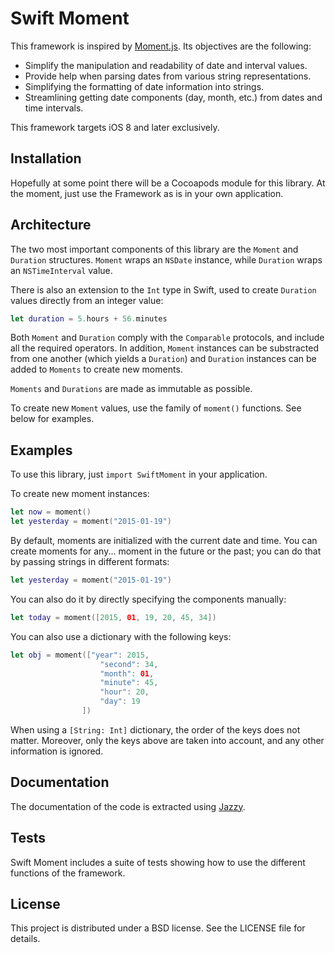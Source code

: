 Swift Moment
============

This framework is inspired by [Moment.js](http://momentjs.com). Its
objectives are the following:

- Simplify the manipulation and readability of date and interval values.
- Provide help when parsing dates from various string representations.
- Simplifying the formatting of date information into strings.
- Streamlining getting date components (day, month, etc.) from dates and
  time intervals.

This framework targets iOS 8 and later exclusively.

Installation
------------

Hopefully at some point there will be a Cocoapods module for this
library. At the moment, just use the Framework as is in your own
application.

Architecture
------------

The two most important components of this library are the `Moment` and
`Duration` structures. `Moment` wraps an `NSDate` instance, while
`Duration` wraps an `NSTimeInterval` value.

There is also an extension to the `Int` type in Swift, used to create
`Duration` values directly from an integer value:

```Swift
let duration = 5.hours + 56.minutes
```

Both `Moment` and `Duration` comply with the `Comparable` protocols, and
include all the required operators. In addition, `Moment` instances can
be substracted from one another (which yields a `Duration`) and
`Duration` instances can be added to `Moments` to create new moments.

`Moments` and `Durations` are made as immutable as possible.

To create new `Moment` values, use the family of `moment()` functions.
See below for examples.

Examples
--------

To use this library, just `import SwiftMoment` in your application.

To create new moment instances:

```Swift
let now = moment()
let yesterday = moment("2015-01-19")
```

By default, moments are initialized with the current date and time. You
can create moments for any... moment in the future or the past; you can
do that by passing strings in different formats:

```Swift
let yesterday = moment("2015-01-19")
```

You can also do it by directly specifying the components manually:

```Swift
let today = moment([2015, 01, 19, 20, 45, 34])
```

You can also use a dictionary with the following keys:

```Swift
let obj = moment(["year": 2015,
                    "second": 34,
                    "month": 01,
                    "minute": 45,
                    "hour": 20,
                    "day": 19
                ])
```

When using a `[String: Int]` dictionary, the order of the keys does not
matter. Moreover, only the keys above are taken into account, and any
other information is ignored.

Documentation
-------------

The documentation of the code is extracted using
[Jazzy](https://github.com/realm/jazzy).

Tests
-----

Swift Moment includes a suite of tests showing how to use the different
functions of the framework.

License
-------

This project is distributed under a BSD license. See the LICENSE file
for details.


